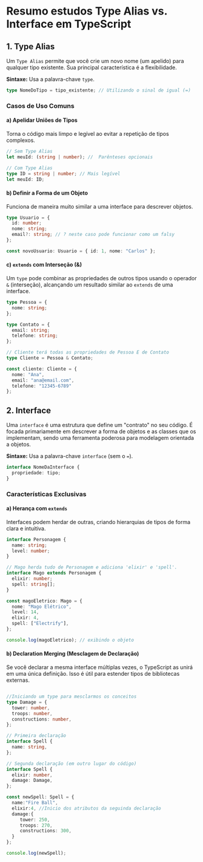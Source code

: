 # Resumo estudos Type Alias vs. Interface em TypeScript


## 1. Type Alias 

Um `Type Alias` permite que você crie um novo nome (um apelido) para qualquer tipo existente. Sua principal característica é a flexibilidade.

**Sintaxe:** Usa a palavra-chave `type`.

```typescript
type NomeDoTipo = tipo_existente; // Utilizando o sinal de igual (=)
```

### Casos de Uso Comuns

#### a) Apelidar Uniões de Tipos

Torna o código mais limpo e legível ao evitar a repetição de tipos complexos.

```typescript
// Sem Type Alias
let meuId: (string | number); //  Parênteses opcionais 

// Com Type Alias
type ID = string | number; // Mais legível 
let meuId: ID;
```

#### b) Definir a Forma de um Objeto

Funciona de maneira muito similar a uma interface para descrever objetos.

```typescript
type Usuario = {
  id: number;
  nome: string;
  email?: string; // ? neste caso pode funcionar como um falsy
};

const novoUsuario: Usuario = { id: 1, nome: "Carlos" };
```

#### c) `extends`  com Interseção (&)

Um `type` pode combinar as propriedades de outros tipos usando o operador `&` (interseção), alcançando um resultado similar ao `extends` de uma interface.

```typescript
type Pessoa = {
  nome: string;
};

type Contato = {
  email: string;
  telefone: string;
};

// Cliente terá todas as propriedades de Pessoa E de Contato
type Cliente = Pessoa & Contato;

const cliente: Cliente = {
  nome: "Ana",
  email: "ana@email.com",
  telefone: "12345-6789"
};
```

## 2. Interface

Uma `interface` é uma estrutura que define um "contrato" no seu código. É focada primariamente em descrever a forma de objetos e as classes que os implementam, sendo uma ferramenta poderosa para modelagem orientada a objetos.

**Sintaxe:** Usa a palavra-chave `interface` (sem o `=`).

```typescript
interface NomeDaInterface {
  propriedade: tipo;
}
```

### Características Exclusivas

#### a) Herança com `extends`

Interfaces podem herdar de outras, criando hierarquias de tipos de forma clara e intuitiva.

```typescript
interface Personagem {
  name: string;
  level: number;
}

// Mago herda tudo de Personagem e adiciona 'elixir' e 'spell'.
interface Mago extends Personagem {
  elixir: number;
  spell: string[];
}

const magoEletrico: Mago = {
  nome: "Mago Elétrico",
  level: 14,
  elixir: 4,
  spell: ["Electrify"],
};

console.log(magoEletrico); // exibindo o objeto 
```

#### b) Declaration Merging (Mesclagem de Declaração)

Se você declarar a mesma interface múltiplas vezes, o TypeScript as unirá em uma única definição. Isso é útil para estender tipos de bibliotecas externas.

```typescript

//Iniciando um type para mesclarmos os conceitos
type Damage = { 
  tower: number,
  troops: number,
  constructions: number,
};

// Primeira declaração
interface Spell {
  name: string,
};

// Segunda declaração (em outro lugar do código)
interface Spell {
  elixir: number,
  damage: Damage,
};

const newSpell: Spell = {
  name:"Fire Ball",
  elixir:4, //Inicio dos atributos da seguinda declaração
  damage:{
     tower: 250,
     troops: 270,
     constructions: 300,
  }
};

console.log(newSpell);





